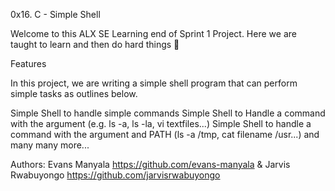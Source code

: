 0x16. C - Simple Shell

Welcome to this ALX SE Learning end of Sprint 1 Project. Here we are taught to learn and then do hard things 💪

Features

In this project, we are writing a simple shell program that can perform simple tasks as outlines below.

Simple Shell to handle simple commands
Simple Shell to Handle a command with the argument (e.g. ls -a, ls -la, vi textfiles...)
Simple Shell to handle a command with the argument and PATH (ls -a /tmp, cat filename /usr...)
and many many more...

Authors: Evans Manyala <https://github.com/evans-manyala> & Jarvis Rwabuyongo <https://github.com/jarvisrwabuyongo>

